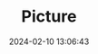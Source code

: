 ---
weight: 1
images:
- /images/edited/331.jpeg
title: Picture
date: 2024-02-10 13:06:43
tags: [luminarneo,work,ilce7m3]
---